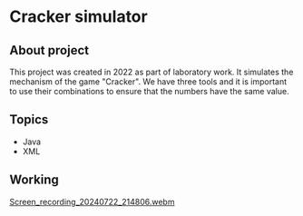 # Cracker simulator
## About project
This project was created in 2022 as part of laboratory work. It simulates the mechanism of the game "Cracker". We have three tools and it is important to use their combinations to ensure that the numbers have the same value.
## Topics
* Java
* XML
## Working
[Screen_recording_20240722_214806.webm](https://github.com/user-attachments/assets/c60f9478-a7d4-43f2-ad20-06d36bcf937a)
